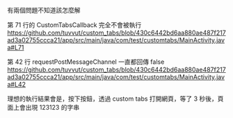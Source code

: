 有兩個問題不知道該怎麼解

第 71 行的 CustomTabsCallback 完全不會被執行
https://github.com/tuvvut/custom_tabs/blob/430c6442bd6aa880ae487f217ad3a02755ccca21/app/src/main/java/com/test/customtabs/MainActivity.java#L71

第 42 行 requestPostMessageChannel 一直都回傳 false
https://github.com/tuvvut/custom_tabs/blob/430c6442bd6aa880ae487f217ad3a02755ccca21/app/src/main/java/com/test/customtabs/MainActivity.java#L42

理想的執行結果會是，按下按鈕，透過 custom tabs 打開網頁，等了 3 秒後，頁面上會出現 123123 的字串

